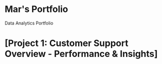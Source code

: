 # Mar's Portfolio
Data Analytics Portfolio

# [Project 1: Customer Support Overview - Performance & Insights] 
